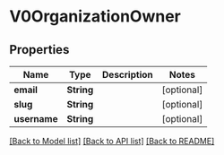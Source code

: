 # V0OrganizationOwner

## Properties
Name | Type | Description | Notes
------------ | ------------- | ------------- | -------------
**email** | **String** |  | [optional] 
**slug** | **String** |  | [optional] 
**username** | **String** |  | [optional] 

[[Back to Model list]](../README.md#documentation-for-models) [[Back to API list]](../README.md#documentation-for-api-endpoints) [[Back to README]](../README.md)


